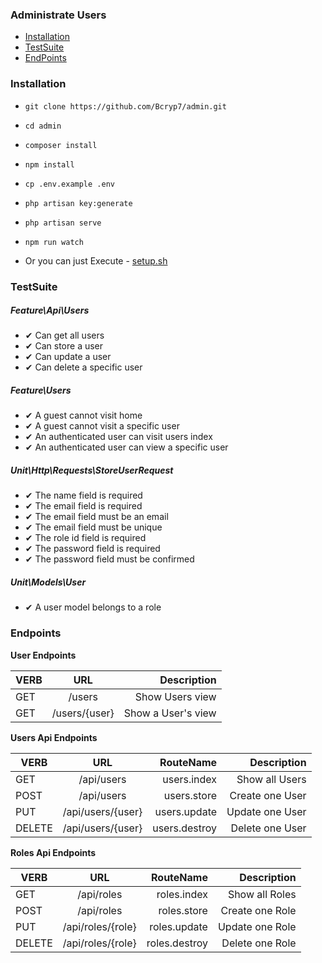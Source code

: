 ### Administrate Users

*   [Installation](#installation)
*   [TestSuite](#testsuite)
*   [EndPoints](#endpoints)


<a name="#installation"></a>
### Installation

- `git clone https://github.com/Bcryp7/admin.git`
- `cd admin`
- `composer install`
- `npm install`
- `cp .env.example .env`
- `php artisan key:generate`
- `php artisan serve`
- `npm run watch`

- Or you can just Execute - [setup.sh](setup.sh)


<a name="#testsuite"></a>
### TestSuite

##### **Feature\Api\Users**
-  ✔ Can get all users
-  ✔ Can store a user
-  ✔ Can update a user
-  ✔ Can delete a specific user

##### **Feature\Users**
- ✔ A guest cannot visit home
- ✔ A guest cannot visit a specific user
- ✔ An authenticated user can visit users index
- ✔ An authenticated user can view a specific user

##### **Unit\Http\Requests\StoreUserRequest**
- ✔ The name field is required
- ✔ The email field is required
- ✔ The email field must be an email
- ✔ The email field must be unique
- ✔ The role id field is required
- ✔ The password field is required
- ✔ The password field must be confirmed

##### **Unit\Models\User**
- ✔ A user model belongs to a role


<a name="#endpoints"></a>
### Endpoints

**User Endpoints**

|   VERB  |  URL  | Description |
| -------|:----:| -----:|
| GET | /users | Show Users view |
| GET | /users/{user} | Show a User's view |

**Users Api Endpoints**

|   VERB  |  URL  |   RouteName |   Description |
| -------|:----:| -----:| -----:|
| GET | /api/users | users.index | Show all Users |
| POST | /api/users | users.store | Create one User |
| PUT | /api/users/{user} | users.update | Update one User |
| DELETE | /api/users/{user} | users.destroy | Delete one User |

**Roles Api Endpoints**

|   VERB  |  URL  |   RouteName |   Description |
| -------|:----:| -----:| -----:|
| GET | /api/roles | roles.index | Show all Roles |
| POST | /api/roles | roles.store | Create one Role |
| PUT | /api/roles/{role} | roles.update | Update one Role |
| DELETE | /api/roles/{role} | roles.destroy | Delete one Role |